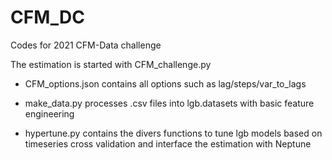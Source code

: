 # CFM_DC
Codes for 2021 CFM-Data challenge

The estimation is started with CFM_challenge.py

  - CFM_options.json contains all options such as lag/steps/var_to_lags 

  - make_data.py processes .csv files into lgb.datasets with basic feature engineering
  
  - hypertune.py contains the divers functions to tune lgb models based on timeseries cross validation and interface the estimation with Neptune
